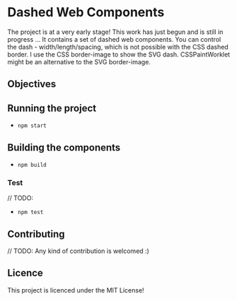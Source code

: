 # Dashed Web Components

The project is at a very early stage! This work has just begun and is still in progress ...
It contains a set of dashed web components. You can control the dash - width/length/spacing, which is not possible with the CSS dashed border. I use the CSS border-image to show the SVG dash. CSSPaintWorklet might be an alternative to the SVG border-image.

## Objectives

## Running the project

- `npm start`

## Building the components

- `npm build`

### Test

// TODO:

- `npm test`

## Contributing

// TODO:
Any kind of contribution is welcomed :)

## Licence

This project is licenced under the MIT License!
